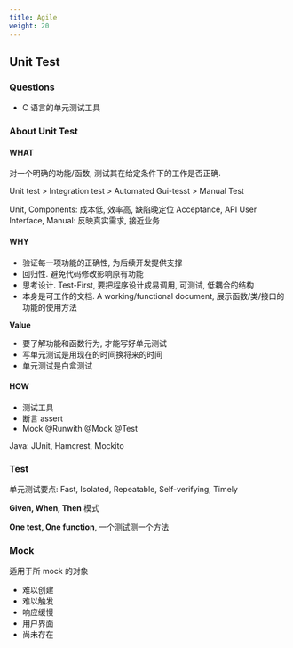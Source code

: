 ```yaml
---
title: Agile
weight: 20
---
```


## Unit Test

### Questions

- C 语言的单元测试工具

### About Unit Test

#### WHAT
对一个明确的功能/函数, 测试其在给定条件下的工作是否正确.

Unit test > Integration test > Automated Gui-tesst > Manual Test

Unit, Components:  成本低, 效率高, 缺陷晚定位
Acceptance, API
User Interface, Manual: 反映真实需求, 接近业务


#### WHY
- 验证每一项功能的正确性, 为后续开发提供支撑
- 回归性. 避免代码修改影响原有功能
- 思考设计. Test-First, 要把程序设计成易调用, 可测试, 低耦合的结构
- 本身是可工作的文档. A working/functional document, 展示函数/类/接口的功能的使用方法

**Value**

- 要了解功能和函数行为, 才能写好单元测试
- 写单元测试是用现在的时间换将来的时间
- 单元测试是白盒测试

#### HOW

- 测试工具
- 断言 assert
- Mock @Runwith @Mock @Test

Java: JUnit, Hamcrest, Mockito

### Test

单元测试要点: Fast, Isolated, Repeatable, Self-verifying, Timely

**Given, When, Then** 模式

**One test, One function**, 一个测试测一个方法

### Mock

适用于所 mock 的对象

- 难以创建
- 难以触发
- 响应缓慢
- 用户界面
- 尚未存在
